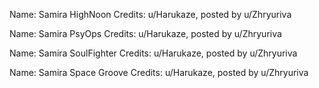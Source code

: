 Name: Samira HighNoon
Credits: u/Harukaze, posted by u/Zhryuriva

Name: Samira PsyOps
Credits: u/Harukaze, posted by u/Zhryuriva

Name: Samira SoulFighter
Credits: u/Harukaze, posted by u/Zhryuriva

Name: Samira Space Groove
Credits: u/Harukaze, posted by u/Zhryuriva
